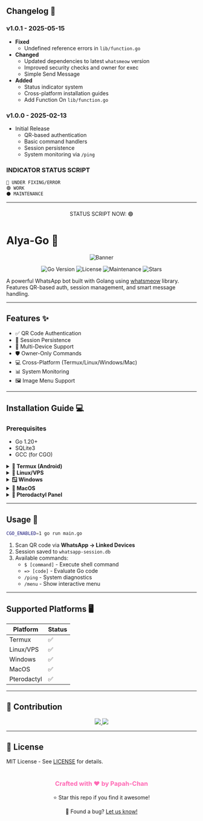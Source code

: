 ## Changelog 📌

### **v1.0.1 - 2025-05-15**
- **Fixed**
  - Undefined reference errors in `lib/function.go`
- **Changed**
  - Updated dependencies to latest `whatsmeow` version
  - Improved security checks and owner for exec
  - Simple Send Message
- **Added**
  - Status indicator system
  - Cross-platform installation guides
  - Add Function On `lib/function.go`

### **v1.0.0 - 2025-02-13**
- Initial Release
  - QR-based authentication
  - Basic command handlers
  - Session persistence
  - System monitoring via `/ping`

### **INDICATOR STATUS SCRIPT**
```bash
🔴 UNDER FIXING/ERROR
🟢 WORK
⚫ MAINTENANCE
```

---
<div align="center" style="margin-top: 20px;">
  <p>
    STATUS SCRIPT NOW: 🟢
  </p>
</div>

# Alya-Go 🤖
<div align="center">
  <img src="https://encrypted-tbn0.gstatic.com/images?q=tbn:ANd9GcSk5zVAP3m15vO5A2fxPlFnGSyisCS16qdYrw&usqp=CAU" alt="Banner">
  <br>
  
  ![Go Version](https://img.shields.io/badge/Go-1.20%2B-blue)
  ![License](https://img.shields.io/badge/License-MIT-green)
  ![Maintenance](https://img.shields.io/badge/Maintained-Yes-success)
  ![Stars](https://img.shields.io/github/stars/FahriAdison/Alya-Go?style=social)

</div>

A powerful WhatsApp bot built with Golang using [whatsmeow](https://github.com/tulir/whatsmeow) library. Features QR-based auth, session management, and smart message handling.

---

## Features ✨
- ✅ QR Code Authentication
- 🔄 Session Persistence
- 📱 Multi-Device Support
- 🛡️ Owner-Only Commands
- 💻 Cross-Platform (Termux/Linux/Windows/Mac)
- 📊 System Monitoring
- 🖼️ Image Menu Support

---

## Installation Guide 💻

### **Prerequisites**
- Go 1.20+
- SQLite3
- GCC (for CGO)

<details>
<summary><b>📱 Termux (Android)</b></summary>

```bash
pkg install golang git sqlite clang
git clone https://github.com/FahriAdison/Alya-Go.git
cd Alya-Go
CGO_ENABLED=1 go run main.go
```
</details>

<details>
<summary><b>🐧 Linux/VPS</b></summary>

```bash
# Debian/Ubuntu
sudo apt-get update && sudo apt-get install -y golang git sqlite3 gcc

# Arch/Manjaro
sudo pacman -S go git sqlite gcc

# CentOS/RHEL
sudo yum install golang git sqlite gcc

# Run
git clone https://github.com/FahriAdison/Alya-Go.git
cd Alya-Go
CGO_ENABLED=1 go run main.go
```
</details>

<details>
<summary><b>🪟 Windows</b></summary>

```powershell
# Using WSL (Recommended)
wsl --install
wsl
# Follow Linux instructions

# Native (Requires MinGW)
choco install mingw go sqlite
git clone https://github.com/FahriAdison/Alya-Go.git
cd Alya-Go
set CGO_ENABLED=1
go run main.go
```
</details>

<details>
<summary><b>🍎 MacOS</b></summary>

```bash
brew install go sqlite3
git clone https://github.com/FahriAdison/Alya-Go.git
cd Alya-Go
CGO_ENABLED=1 go run main.go
```
</details>

<details>
<summary><b>🦖 Pterodactyl Panel</b></summary>

1. Create new "Application" server
2. Install dependencies in startup:
```bash
apt-get update && apt-get install -y golang git sqlite3 gcc
```
3. Environment variable:
```ini
CGO_ENABLED=1
```
4. Startup command:
```bash
git clone https://github.com/FahriAdison/Alya-Go.git && cd Alya-Go && go run main.go
```
</details>

---

## Usage 🚀
```bash
CGO_ENABLED=1 go run main.go
```
1. Scan QR code via **WhatsApp → Linked Devices**
2. Session saved to `whatsapp-session.db`
3. Available commands:
   - `$ [command]` - Execute shell command
   - `=> [code]` - Evaluate Go code
   - `/ping` - System diagnostics
   - `/menu` - Show interactive menu

---

## Supported Platforms 🖥️
| Platform       | Status | 
|----------------|--------|
| Termux         | ✅     |
| Linux/VPS      | ✅     |
| Windows        | ✅     |
| MacOS          | ✅     |
| Pterodactyl    | ✅     |

---

## 🤝 Contribution
<div align="center">
  <a href="https://github.com/FahriAdison/Alya-Go/issues/new/choose">
    <img src="https://img.shields.io/badge/🚨-Report_Issue-red?style=for-the-badge">
  </a>
  
  <a href="https://github.com/FahriAdison/Alya-Go/compare">
    <img src="https://img.shields.io/badge/💡-Suggest_Improvement-green?style=for-the-badge">
  </a>
</div>

---

## 📜 License
MIT License - See [LICENSE](LICENSE) for details.

<div align="center" style="margin-top: 40px;">
  <h3 style="color: #FF69B4;">
    Crafted with ❤️ by Papah-Chan
  </h3>
  <p>
    ⭐ Star this repo if you find it awesome!
  </p>
  <p>
    🐞 Found a bug? <a href="https://github.com/FahriAdison/Alya-Go/issues">Let us know!</a>
  </p>
</div>

